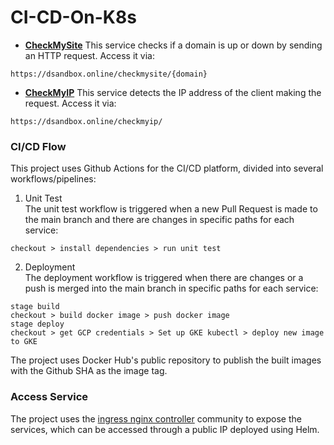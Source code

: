 # CI-CD-On-K8s

* [__CheckMySite__](https://dsandbox.online/checkmysite/google.com)
This service checks if a domain is up or down by sending an HTTP request. Access it via:
```
https://dsandbox.online/checkmysite/{domain}
```
* [__CheckMyIP__](https://dsandbox.online/checkmyip/)
This service detects the IP address of the client making the request. Access it via:
```
https://dsandbox.online/checkmyip/
```

### CI/CD Flow
This project uses Github Actions for the CI/CD platform, divided into several workflows/pipelines:
1. Unit Test\
The unit test workflow is triggered when a new Pull Request is made to the main branch and there are changes in specific paths for each service:
```
checkout > install dependencies > run unit test
```
2. Deployment\
The deployment workflow is triggered when there are changes or a push is merged into the main branch in specific paths for each service:
```
stage build
checkout > build docker image > push docker image
stage deploy
checkout > get GCP credentials > Set up GKE kubectl > deploy new image to GKE
```
The project uses Docker Hub's public repository to publish the built images with the Github SHA as the image tag.

### Access Service
The project uses the [ingress nginx controller](https://kubernetes.github.io/ingress-nginx/deploy/#quick-start) community to expose the services, which can be accessed through a public IP deployed using Helm.